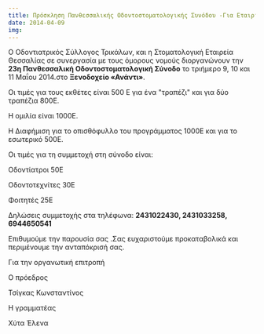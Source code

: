 ```yaml
---
title: Πρόσκληση Πανθεσσαλικής Οδοντοστοματολογικής Συνόδου -Για Εταιρίες
date: 2014-04-09
img: 
---
```

Ο Οδοντιατρικός Σύλλογος Τρικάλων, και η Στοματολογική Εταιρεία Θεσσαλίας σε συνεργασία με τους όμορους νομούς διοργανώνουν την **23η Πανθεσσαλική Οδοντοστοματολογική Σύνοδο** το τριήμερο 9, 10 και 11 Μαΐου 2014.στο **Ξενοδοχείο «Ανάντι»**.

Οι τιμές για τους εκθέτες είναι 500 E για ένα "τραπέζι"  και για δύο τραπέζια 800Ε.

Η ομιλία είναι 1000Ε.

Η Διαφήμιση για το οπισθόφυλλο του προγράμματος 1000Ε και για το εσωτερικό 500Ε.

Οι τιμές για τη συμμετοχή στη σύνοδο είναι:

Οδοντίατροι 50Ε

Οδοντοτεχνίτες 30Ε

Φοιτητές 25Ε 

Δηλώσεις συμμετοχής στα τηλέφωνα: **2431022430, 2431033258, 6944650541**

Επιθυμούμε την παρουσία σας .Σας ευχαριστούμε προκαταβολικά και περιμένουμε την ανταπόκρισή σας.

 

Για την οργανωτική επιτροπή

Ο πρόεδρος                                                                

Τσίγκας Κωνσταντίνος       

Η γραμματέας

Χύτα Έλενα